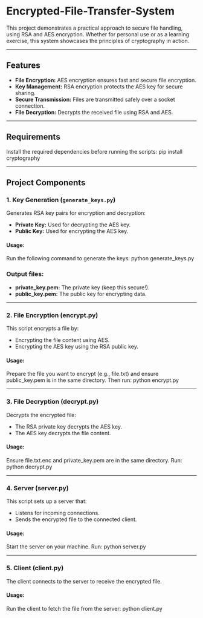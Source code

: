 # Encrypted-File-Transfer-System
This project demonstrates a practical approach to secure file handling, using RSA and AES encryption. Whether for personal use or as a learning exercise, this system showcases the principles of cryptography in action.

---

## Features
- **File Encryption:** AES encryption ensures fast and secure file encryption.
- **Key Management:** RSA encryption protects the AES key for secure sharing.
- **Secure Transmission:** Files are transmitted safely over a socket connection.
- **File Decryption:** Decrypts the received file using RSA and AES.

---

## Requirements
Install the required dependencies before running the scripts:
pip install cryptography

---

## Project Components

### 1. Key Generation (`generate_keys.py`)
Generates RSA key pairs for encryption and decryption:
- **Private Key:** Used for decrypting the AES key.
- **Public Key:** Used for encrypting the AES key.

#### Usage:
Run the following command to generate the keys:
python generate_keys.py

### Output files:
- **private_key.pem:** The private key (keep this secure!).
- **public_key.pem:** The public key for encrypting data.

---

### 2. File Encryption (encrypt.py)
This script encrypts a file by:
- Encrypting the file content using AES.
- Encrypting the AES key using the RSA public key.

#### Usage:
Prepare the file you want to encrypt (e.g., file.txt) and ensure public_key.pem is in the same directory. Then run:
python encrypt.py

---

### 3. File Decryption (decrypt.py)
Decrypts the encrypted file:
- The RSA private key decrypts the AES key.
- The AES key decrypts the file content.

#### Usage:
Ensure file.txt.enc and private_key.pem are in the same directory. Run:
python decrypt.py

---

### 4. Server (server.py)
This script sets up a server that:
- Listens for incoming connections.
- Sends the encrypted file to the connected client.

#### Usage:
Start the server on your machine. Run:
python server.py

---

### 5. Client (client.py)
The client connects to the server to receive the encrypted file.

#### Usage:
Run the client to fetch the file from the server:
python client.py





